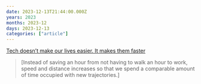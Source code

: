```yaml
---
date: 2023-12-13T21:44:00.000Z
years: 2023
months: 2023-12
days: 2023-12-13
categories: ["article"]
---
```

[Tech doesn’t make our lives easier. It makes them faster](https://brettscott.substack.com/p/tech-doesnt-make-our-lives-easier)

> [Instead of saving an hour from not having to walk an hour to work, speed and distance increases so that we spend a comparable amount of time occupied with new trajectories.]
